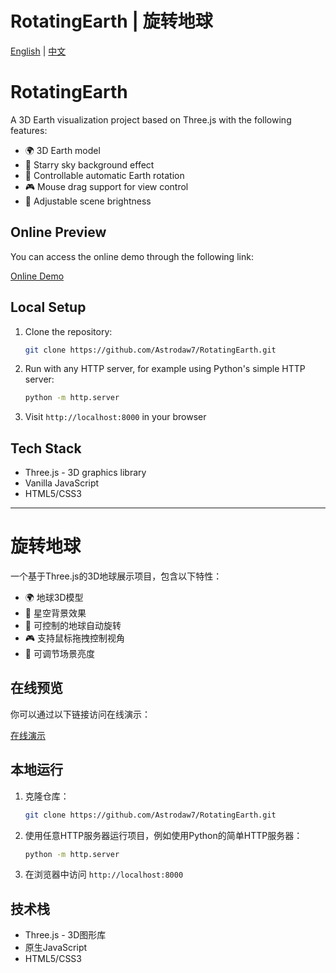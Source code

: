 # RotatingEarth | 旋转地球

[English](#english) | [中文](#chinese)

<a name="english"></a>

# RotatingEarth

A 3D Earth visualization project based on Three.js with the following features:

- 🌍 3D Earth model
- 🌠 Starry sky background effect
- 🔄 Controllable automatic Earth rotation
- 🎮 Mouse drag support for view control
- 🔆 Adjustable scene brightness

## Online Preview

You can access the online demo through the following link:

[Online Demo](https://astrodaw7.github.io/RotatingEarth/)

## Local Setup

1. Clone the repository:
   ```bash
   git clone https://github.com/Astrodaw7/RotatingEarth.git
   ```

2. Run with any HTTP server, for example using Python's simple HTTP server:
   ```bash
   python -m http.server
   ```

3. Visit `http://localhost:8000` in your browser

## Tech Stack

- Three.js - 3D graphics library
- Vanilla JavaScript
- HTML5/CSS3

---

<a name="chinese"></a>

# 旋转地球

一个基于Three.js的3D地球展示项目，包含以下特性：

- 🌍 地球3D模型
- 🌠 星空背景效果
- 🔄 可控制的地球自动旋转
- 🎮 支持鼠标拖拽控制视角
- 🔆 可调节场景亮度

## 在线预览

你可以通过以下链接访问在线演示：

[在线演示](https://astrodaw7.github.io/RotatingEarth/)

## 本地运行

1. 克隆仓库：
   ```bash
   git clone https://github.com/Astrodaw7/RotatingEarth.git
   ```

2. 使用任意HTTP服务器运行项目，例如使用Python的简单HTTP服务器：
   ```bash
   python -m http.server
   ```

3. 在浏览器中访问 `http://localhost:8000`

## 技术栈

- Three.js - 3D图形库
- 原生JavaScript
- HTML5/CSS3
